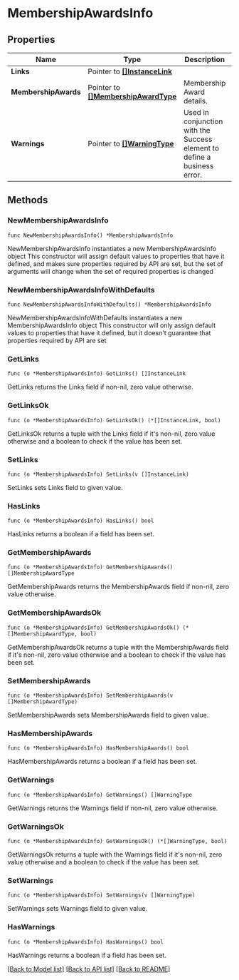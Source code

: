 # MembershipAwardsInfo

## Properties

Name | Type | Description | Notes
------------ | ------------- | ------------- | -------------
**Links** | Pointer to [**[]InstanceLink**](InstanceLink.md) |  | [optional] 
**MembershipAwards** | Pointer to [**[]MembershipAwardType**](MembershipAwardType.md) | Membership Award details. | [optional] 
**Warnings** | Pointer to [**[]WarningType**](WarningType.md) | Used in conjunction with the Success element to define a business error. | [optional] 

## Methods

### NewMembershipAwardsInfo

`func NewMembershipAwardsInfo() *MembershipAwardsInfo`

NewMembershipAwardsInfo instantiates a new MembershipAwardsInfo object
This constructor will assign default values to properties that have it defined,
and makes sure properties required by API are set, but the set of arguments
will change when the set of required properties is changed

### NewMembershipAwardsInfoWithDefaults

`func NewMembershipAwardsInfoWithDefaults() *MembershipAwardsInfo`

NewMembershipAwardsInfoWithDefaults instantiates a new MembershipAwardsInfo object
This constructor will only assign default values to properties that have it defined,
but it doesn't guarantee that properties required by API are set

### GetLinks

`func (o *MembershipAwardsInfo) GetLinks() []InstanceLink`

GetLinks returns the Links field if non-nil, zero value otherwise.

### GetLinksOk

`func (o *MembershipAwardsInfo) GetLinksOk() (*[]InstanceLink, bool)`

GetLinksOk returns a tuple with the Links field if it's non-nil, zero value otherwise
and a boolean to check if the value has been set.

### SetLinks

`func (o *MembershipAwardsInfo) SetLinks(v []InstanceLink)`

SetLinks sets Links field to given value.

### HasLinks

`func (o *MembershipAwardsInfo) HasLinks() bool`

HasLinks returns a boolean if a field has been set.

### GetMembershipAwards

`func (o *MembershipAwardsInfo) GetMembershipAwards() []MembershipAwardType`

GetMembershipAwards returns the MembershipAwards field if non-nil, zero value otherwise.

### GetMembershipAwardsOk

`func (o *MembershipAwardsInfo) GetMembershipAwardsOk() (*[]MembershipAwardType, bool)`

GetMembershipAwardsOk returns a tuple with the MembershipAwards field if it's non-nil, zero value otherwise
and a boolean to check if the value has been set.

### SetMembershipAwards

`func (o *MembershipAwardsInfo) SetMembershipAwards(v []MembershipAwardType)`

SetMembershipAwards sets MembershipAwards field to given value.

### HasMembershipAwards

`func (o *MembershipAwardsInfo) HasMembershipAwards() bool`

HasMembershipAwards returns a boolean if a field has been set.

### GetWarnings

`func (o *MembershipAwardsInfo) GetWarnings() []WarningType`

GetWarnings returns the Warnings field if non-nil, zero value otherwise.

### GetWarningsOk

`func (o *MembershipAwardsInfo) GetWarningsOk() (*[]WarningType, bool)`

GetWarningsOk returns a tuple with the Warnings field if it's non-nil, zero value otherwise
and a boolean to check if the value has been set.

### SetWarnings

`func (o *MembershipAwardsInfo) SetWarnings(v []WarningType)`

SetWarnings sets Warnings field to given value.

### HasWarnings

`func (o *MembershipAwardsInfo) HasWarnings() bool`

HasWarnings returns a boolean if a field has been set.


[[Back to Model list]](../README.md#documentation-for-models) [[Back to API list]](../README.md#documentation-for-api-endpoints) [[Back to README]](../README.md)


